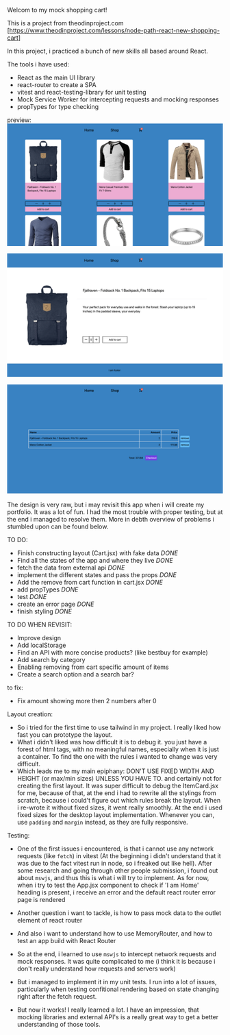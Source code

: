 Welcom to my mock shopping cart! 

This is a project from theodinproject.com [https://www.theodinproject.com/lessons/node-path-react-new-shopping-cart]


In this project, i practiced a bunch of new skills all based around React. 

The tools i have used: 
- React as the main UI library
- react-router to create a SPA
- vitest and react-testing-library for unit testing
- Mock Service Worker for intercepting requests and mocking responses
- propTypes for type checking 

preview: 
![Alt text](screenshots/preview1.png) 

![Alt text](screenshots/preview2.png) 

![Alt text](screenshots/preview3.png)


The design is very raw, but i may revisit this app when i will create my portfolio. 
It was a lot of fun. I had the most trouble with proper testing, but at the end i managed to resolve them. 
More in debth overview of problems i stumbled upon can be found below.






TO DO:
- Finish constructing layout (Cart.jsx) with fake data         *DONE*
- Find all the states of the app and where they live           *DONE*
- fetch the data from external api                             *DONE*
- implement the different states and pass the props            *DONE*
- Add the remove from cart function in cart.jsx                *DONE*
- add propTypes                                                *DONE*
- test                                                         *DONE*
- create an error page                                         *DONE*
- finish styling                                               *DONE*     

TO DO WHEN REVISIT: 
- Improve design
- Add localStorage
- Find an API with more concise products? (like bestbuy for example)
- Add search by category 
- Enabling removing from cart specific amount of items
- Create a search option and a search bar?


to fix: 
- Fix amount showing more then 2 numbers after 0



Layout creation: 
- So i tried for the first time to use tailwind in my project. I really liked how fast you can prototype
the layout. 
- What i didn't liked was how difficult it is to debug it. you just have a forest of html tags, with no meaningful names, especially when it is just a container. To find the one with the rules i wanted to change was very difficult.
- Which leads me to my main epiphany: DON'T USE FIXED WIDTH AND HEIGHT (or max/min sizes) UNLESS YOU HAVE TO.
and certainly not for creating the first layout. It was super difficult to debug the ItemCard.jsx for me, because of that, at the end i had to rewrite all the stylings from scratch, because i could't figure out which rules break the layout. When i re-wrote it without fixed sizes, it went really smoothly. At the end i used fixed sizes for the desktop layout implementation. Whenever you can, use `padding` and `margin` instead, as they are fully responsive.

Testing: 
- One of the first issues i encountered, is that i cannot use any network requests (like `fetch`)
in vitest (At the beginning i didn't understand that it was due to the fact vitest run in node, so i freaked out like hell). After some research and going through other people submission, i found out about `mswjs`, and thus this is what i will try to implement. As for now, when i try to test the App.jsx component to check if 'I am Home' heading is present, i receive an error and the default react router error page is rendered
- Another question i want to tackle, is how to pass mock data to the outlet element of react router
- And also i want to understand how to use MemoryRouter, and how to test an app build with React Router

- So at the end, i learned to use `mswjs` to intercept network requests and mock responses. It was quite complicated to me (i think it is because i don't really understand how requests and servers work)
- But i managed to implement it in my unit tests. I run into a lot of issues, particularly when testing confitional rendering based on state changing right after the fetch request.
- But now it works! I really learned a lot. I have an impression, that mocking libraries and external API's is a really great way to get a better understanding of those tools.
